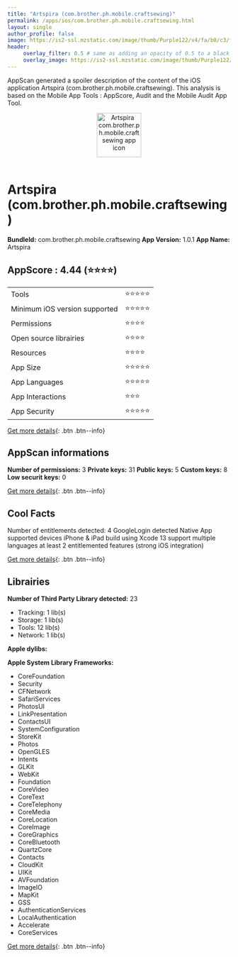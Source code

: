 ```yaml
---
title: "Artspira (com.brother.ph.mobile.craftsewing)"
permalink: /apps/ios/com.brother.ph.mobile.craftsewing.html
layout: single
author_profile: false
image: https://is2-ssl.mzstatic.com/image/thumb/Purple122/v4/fa/b0/c3/fab0c3de-63f0-be37-db99-f21c7fbda020/AppIcon-1x_U007emarketing-0-0-0-7-0-0-0-0-85-220.png/512x512bb.jpg
header: 
     overlay_filter: 0.5 # same as adding an opacity of 0.5 to a black background
     overlay_image: https://is2-ssl.mzstatic.com/image/thumb/Purple122/v4/fa/b0/c3/fab0c3de-63f0-be37-db99-f21c7fbda020/AppIcon-1x_U007emarketing-0-0-0-7-0-0-0-0-85-220.png/512x512bb.jpg
---
```

AppScan generated a spoiler description of the content of the iOS application Artspira (com.brother.ph.mobile.craftsewing). This analysis is based on the Mobile App Tools : AppScore, Audit and the Mobile Audit App Tool.

  
  
<div style="text-align: center;"><img src="https://is2-ssl.mzstatic.com/image/thumb/Purple122/v4/fa/b0/c3/fab0c3de-63f0-be37-db99-f21c7fbda020/AppIcon-1x_U007emarketing-0-0-0-7-0-0-0-0-85-220.png/512x512bb.jpg" width="100" height="100" alt="Artspira com.brother.ph.mobile.craftsewing app icon"></div></br>
  
# Artspira (com.brother.ph.mobile.craftsewing)

**BundleId:** com.brother.ph.mobile.craftsewing
**App Version:** 1.0.1
**App Name:** Artspira


## AppScore : 4.44 (⭐️⭐️⭐️⭐️) 

<table>
<tr><td> Tools </td><td> ⭐️⭐️⭐️⭐️⭐️ </td></tr>
<tr><td> Minimum iOS version supported </td><td> ⭐️⭐️⭐️⭐️⭐️ </td></tr>
<tr><td> Permissions </td><td> ⭐️⭐️⭐️⭐️ </td></tr>
<tr><td> Open source librairies </td><td> ⭐️⭐️⭐️⭐️ </td></tr>
<tr><td> Resources </td><td> ⭐️⭐️⭐️⭐️ </td></tr>
<tr><td> App Size </td><td> ⭐️⭐️⭐️⭐️⭐️ </td></tr>
<tr><td> App Languages </td><td> ⭐️⭐️⭐️⭐️⭐️ </td></tr>
<tr><td> App Interactions </td><td> ⭐️⭐️⭐️ </td></tr>
<tr><td> App Security </td><td> ⭐️⭐️⭐️⭐️⭐️ </td></tr>
</table>

[Get more details](/pricing.html){: .btn .btn--info}  
  
## AppScan informations 

**Number of permissions:** 3
**Private keys:** 31
**Public keys:** 5
**Custom keys:** 8
**Low securit keys:** 0
  
[Get more details](/pricing.html){: .btn .btn--info}

## Cool Facts

Number of entitlements detected: 4
GoogleLogin detected
Native App
supported devices iPhone & iPad
build using Xcode 13
support multiple languages
at least 2 entitlemented features (strong iOS integration)
  
[Get more details](/pricing.html){: .btn .btn--info}

## Librairies 
**Number of Third Party Library detected:** 23
- Tracking: 1 lib(s)
- Storage: 1 lib(s)
- Tools: 12 lib(s)
- Network: 1 lib(s)

**Apple dylibs:**


**Apple System Library Frameworks:**
- CoreFoundation
- Security
- CFNetwork
- SafariServices
- PhotosUI
- LinkPresentation
- ContactsUI
- SystemConfiguration
- StoreKit
- Photos
- OpenGLES
- Intents
- GLKit
- WebKit
- Foundation
- CoreVideo
- CoreText
- CoreTelephony
- CoreMedia
- CoreLocation
- CoreImage
- CoreGraphics
- CoreBluetooth
- QuartzCore
- Contacts
- CloudKit
- UIKit
- AVFoundation
- ImageIO
- MapKit
- GSS
- AuthenticationServices
- LocalAuthentication
- Accelerate
- CoreServices


  
[Get more details](/pricing.html){: .btn .btn--info}

